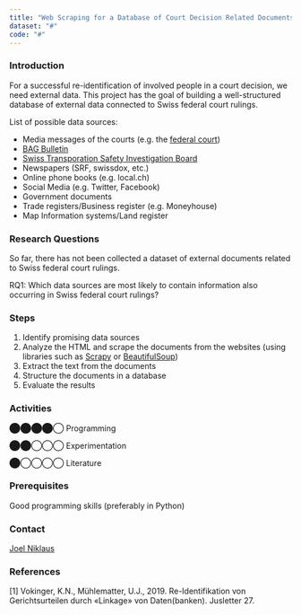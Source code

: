 ```yaml
---
title: "Web Scraping for a Database of Court Decision Related Documents"
dataset: "#"
code: "#"
---
```


### Introduction

For a successful re-identification of involved people in a court decision, we need external data. This project has the goal of building a well-structured database of external data connected to Swiss federal court rulings.

List of possible data sources:

*   Media messages of the courts (e.g. the [federal court](https://www.bger.ch/index/press/press-inherit-template/press-mitteilungen.htm?histo=true))
*   [BAG Bulletin](ttps://www.bag.admin.ch/bag/de/home/das-bag/publikationen/periodika/bag-bulletin.html)
*   [Swiss Transporation Safety Investigation Board](https://www.sust.admin.ch/en/stsb-homepage/)
*   Newspapers (SRF, swissdox, etc.)
*   Online phone books (e.g. local.ch)
*   Social Media (e.g. Twitter, Facebook)
*   Government documents
*   Trade registers/Business register (e.g. Moneyhouse)
*   Map Information systems/Land register

### Research Questions

So far, there has not been collected a dataset of external documents related to Swiss federal court rulings.

RQ1: Which data sources are most likely to contain information also occurring in Swiss federal court rulings?

### Steps

1.  Identify promising data sources
2.  Analyze the HTML and scrape the documents from the websites (using libraries such as [Scrapy](https://scrapy.org/) or [BeautifulSoup](https://www.crummy.com/software/BeautifulSoup/bs4/doc/))
3.  Extract the text from the documents
4.  Structure the documents in a database
5.  Evaluate the results

### Activities

⬤⬤⬤⬤◯ Programming

⬤⬤◯◯◯ Experimentation

⬤◯◯◯◯ Literature

### Prerequisites

Good programming skills (preferably in Python)

### Contact

[Joel Niklaus](https://www.digitale-nachhaltigkeit.unibe.ch/about_us/persons/niklaus_joel/index_eng.html)

### References

\[1\] Vokinger, K.N., Mühlematter, U.J., 2019. Re-Identifikation von Gerichtsurteilen durch «Linkage» von Daten(banken). Jusletter 27.